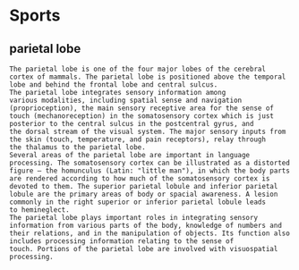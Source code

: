 # Sports

## parietal lobe
	The parietal lobe is one of the four major lobes of the cerebral cortex of mammals. The parietal lobe is positioned above the temporal lobe and behind the frontal lobe and central sulcus.
	The parietal lobe integrates sensory information among various modalities, including spatial sense and navigation (proprioception), the main sensory receptive area for the sense of touch (mechanoreception) in the somatosensory cortex which is just posterior to the central sulcus in the postcentral gyrus, and the dorsal stream of the visual system. The major sensory inputs from the skin (touch, temperature, and pain receptors), relay through the thalamus to the parietal lobe.
	Several areas of the parietal lobe are important in language processing. The somatosensory cortex can be illustrated as a distorted figure – the homunculus (Latin: "little man"), in which the body parts are rendered according to how much of the somatosensory cortex is devoted to them. The superior parietal lobule and inferior parietal lobule are the primary areas of body or spacial awareness. A lesion commonly in the right superior or inferior parietal lobule leads to hemineglect.
	The parietal lobe plays important roles in integrating sensory information from various parts of the body, knowledge of numbers and their relations, and in the manipulation of objects. Its function also includes processing information relating to the sense of touch. Portions of the parietal lobe are involved with visuospatial processing.
